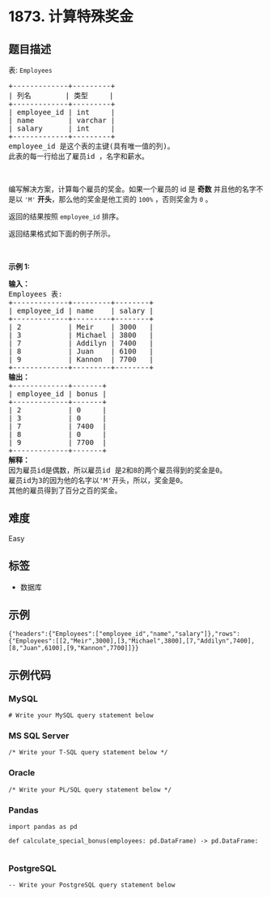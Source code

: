 # 1873. 计算特殊奖金

## 题目描述

<p>表: <code>Employees</code></p>

<pre>
+-------------+---------+
| 列名        | 类型     |
+-------------+---------+
| employee_id | int     |
| name        | varchar |
| salary      | int     |
+-------------+---------+
employee_id 是这个表的主键(具有唯一值的列)。
此表的每一行给出了雇员id ，名字和薪水。
</pre>

<p>&nbsp;</p>

<p>编写解决方案，计算每个雇员的奖金。如果一个雇员的 id 是 <strong>奇数</strong> 并且他的名字不是以 <code>'M'</code> <strong>开头</strong>，那么他的奖金是他工资的 <code>100%</code> ，否则奖金为 <code>0</code> 。</p>

<p>返回的结果按照&nbsp;<code>employee_id</code>&nbsp;排序。</p>

<p>返回结果格式如下面的例子所示。</p>

<p>&nbsp;</p>

<p><strong class="example">示例 1:</strong></p>

<pre>
<strong>输入：</strong>
Employees 表:
+-------------+---------+--------+
| employee_id | name    | salary |
+-------------+---------+--------+
| 2           | Meir    | 3000   |
| 3           | Michael | 3800   |
| 7           | Addilyn | 7400   |
| 8           | Juan    | 6100   |
| 9           | Kannon  | 7700   |
+-------------+---------+--------+
<strong>输出：</strong>
+-------------+-------+
| employee_id | bonus |
+-------------+-------+
| 2           | 0     |
| 3           | 0     |
| 7           | 7400  |
| 8           | 0     |
| 9           | 7700  |
+-------------+-------+
<strong>解释：</strong>
因为雇员id是偶数，所以雇员id 是2和8的两个雇员得到的奖金是0。
雇员id为3的因为他的名字以'M'开头，所以，奖金是0。
其他的雇员得到了百分之百的奖金。</pre>


## 难度

Easy

## 标签

- 数据库

## 示例

```
{"headers":{"Employees":["employee_id","name","salary"]},"rows":{"Employees":[[2,"Meir",3000],[3,"Michael",3800],[7,"Addilyn",7400],[8,"Juan",6100],[9,"Kannon",7700]]}}
```

## 示例代码

### MySQL

```mysql
# Write your MySQL query statement below
```

### MS SQL Server

```mssql
/* Write your T-SQL query statement below */
```

### Oracle

```oraclesql
/* Write your PL/SQL query statement below */
```

### Pandas

```pythondata
import pandas as pd

def calculate_special_bonus(employees: pd.DataFrame) -> pd.DataFrame:
    
```

### PostgreSQL

```postgresql
-- Write your PostgreSQL query statement below
```

